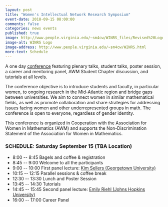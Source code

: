 ```yaml
---
layout: post
title: "Women's Intellectual Network Research Symposium"
event-date: 2018-09-15 08:00:00
comments: false
categories: news events
published: true
image: http://www.people.virginia.edu/~sm4cw/WINRS_files/Revised%20Logo.jpg
image-alt: WINRS Logo
image-address: http://www.people.virginia.edu/~sm4cw/WINRS.html
more-text: Schedule
---
```


A one day <a href="http://www.people.virginia.edu/~sm4cw/WINRS.html">conference</a> featuring plenary talks, student talks, poster session, a career and mentoring panel, AWM Student Chapter discussion, and tutorials at all levels. 

<!--more-->

The conference objective is to introduce students and faculty, in particular women, to ongoing research in the Mid-Atlantic region and bridge gaps between universities. We aim to connect women in similar mathematical fields, as well as promote collaboration and share strategies for addressing issues facing women and other underrepresented groups in math. The conference is open to everyone, regardless of gender identity.

This conference is organized in Cooperation with the Association for Women in Mathematics (AWM) and supports the Non-Discrimination Statement of the Association for Women in Mathematics.


### SCHEDULE: Saturday September 15 (TBA Location)

-  8:00  --  8:45 Bagels and coffee & registration
-  8:45  --  9:00 Welcome to all the participants
-  9:00  -- 10:00 First panel lecture: <a href="http://faculty.georgetown.edu/kfs7/">Kim Sellers (Georgetown University)</a>
- 10:15 -- 12:15 Parallel sessions & coffee break
- 12:30 -- 13:30 Lunch and Poster Session
- 13:45 -- 14:30 Tutorials 
- 14:45 -- 15:45 Second panel lecture: <a href="http://faculty.georgetown.edu/kfs7/">Emily Riehl (Johns Hopkins University)</a>
- 16:00 -- 17:00 Career Panel
